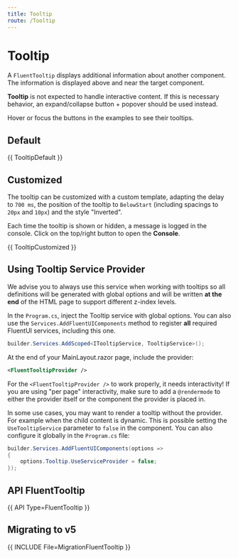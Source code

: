 ```yaml
---
title: Tooltip
route: /Tooltip
---
```


# Tooltip

A `FluentTooltip` displays additional information about another component. The information is displayed above and near the target component.

**Tooltip** is not expected to handle interactive content. If this is necessary behavior, an expand/collapse button + popover should be used instead.

Hover or focus the buttons in the examples to see their tooltips.

## Default

{{ TooltipDefault }}

## Customized
The tooltip can be customized with a custom template,
adapting the delay to `700 ms`, the position of the tooltip to `BelowStart` (including spacings to `20px` and `10px`)
and the style "Inverted".

Each time the tooltip is shown or hidden, a message is logged in the console. Click on the top/right button to open the **Console**.

{{ TooltipCustomized }}

## Using Tooltip Service Provider

We advise you to always use this service when working with tooltips so all definitions will be generated with global options
and will be written **at the end** of the HTML page to support different z-index levels.

In the `Program.cs`, inject the Tooltip service with global options.
You can also use the `Services.AddFluentUIComponents` method to register **all** required FluentUI services, including this one.

```csharp
builder.Services.AddScoped<ITooltipService, TooltipService>();
```

At the end of your MainLayout.razor page, include the provider:

```xml
<FluentTooltipProvider />
```

For the `<FluentTooltipProvider />` to work properly, it needs interactivity!
If you are using "per page" interactivity, make sure to add a `@rendermode` to either the provider itself or the component the provider is placed in.

In some use cases, you may want to render a tooltip without the provider. For example when the child content is dynamic.
This is possible setting the `UseTooltipService` parameter to `false` in the component.
You can also configure it globally in the `Program.cs` file:
```csharp
builder.Services.AddFluentUIComponents(options =>
{
    options.Tooltip.UseServiceProvider = false;
});
```

## API FluentTooltip

{{ API Type=FluentTooltip }}

## Migrating to v5

{{ INCLUDE File=MigrationFluentTooltip }}
